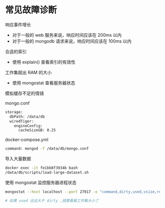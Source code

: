 # 常见故障诊断

响应事件增长
* 对于一般的 web 服务来说，响应时间应该在 200ms 以内
* 对于一般的 mongodb 请求来说，响应时间应该在 100ms 以内

合适的索引
* 使用 explain() 查看索引的有效性

工作集超出 RAM 的大小
* 使用 mongostat 查看服务器状态

模拟缓存不足的情镜

mongo.conf
```sh
storage:
  dbPath: /data/db
  wiredTiger:
    engineConfig:
      cacheSizeGB: 0.25
```

docker-compose.yml

```sh
command: mongod -f /data/db/mongo.conf
```

导入大量数据
```sh
docker exec -it fe1bb8f3934b bash
/data/db/scripts/load-large-dataset.sh
```

使用 mongostat 监控服务器进程状态
```sh
mongostat --host localhost --port 27017 -o "command,dirty,used,vsize,res,conn,time"

# 如果 used 远远大于 dirty ,就要看看工作集大小了
```